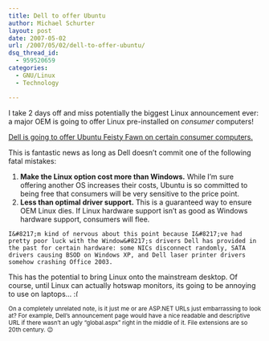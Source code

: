 ```yaml
---
title: Dell to offer Ubuntu
author: Michael Schurter
layout: post
date: 2007-05-02
url: /2007/05/02/dell-to-offer-ubuntu/
dsq_thread_id:
  - 959520659
categories:
  - GNU/Linux
  - Technology

---
```

I take 2 days off and miss potentially the biggest Linux announcement ever: a major OEM is going to offer Linux pre-installed on _consumer_ computers!

[Dell is going to offer Ubuntu Feisty Fawn on certain consumer computers.][1]

This is fantastic news as long as Dell doesn&#8217;t commit one of the following fatal mistakes:

  1. **Make the Linux option cost more than Windows.** While I&#8217;m sure offering another OS increases their costs, Ubuntu is so committed to being free that consumers will be very sensitive to the price point.
  2. **Less than optimal driver support.** This is a guaranteed way to ensure OEM Linux dies. If Linux hardware support isn&#8217;t as good as Windows hardware support, consumers will flee.
  
    I&#8217;m kind of nervous about this point because I&#8217;ve had pretty poor luck with the Window&#8217;s drivers Dell has provided in the past for certain hardware: some NICs disconnect randomly, SATA drivers causing BSOD on Windows XP, and Dell laser printer drivers somehow crashing Office 2003.

This has the potential to bring Linux onto the mainstream desktop. Of course, until Linux can actually hotswap monitors, its going to be annoying to use on laptops&#8230; <img src="http://localhost/wp-includes/images/smilies/frownie.png" alt=":(" class="wp-smiley" style="height: 1em; max-height: 1em;" />

<small>On a completely unrelated note, is it just me or are ASP.NET URLs just embarrassing to look at? For example, Dell&#8217;s announcement page would have a nice readable and descriptive URL if there wasn&#8217;t an ugly &#8220;global.aspx&#8221; right in the middle of it. File extensions are so 20th century. 😉</small>

 [1]: http://www.dell.com/content/topics/global.aspx/ideastorm/ideasinaction